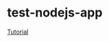 # test-nodejs-app

[Tutorial](https://www.docker.com/blog/getting-started-with-docker-using-node-jspart-i/)